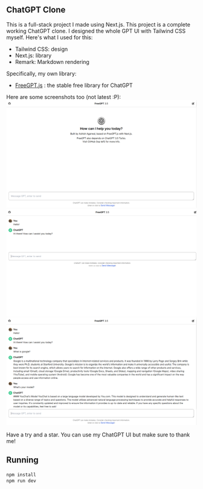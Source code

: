 ## ChatGPT Clone
This is a full-stack project I made using Next.js. This project is a complete working ChatGPT clone. I designed the whole GPT UI with Tailwind CSS myself. Here's what I used for this:
- Tailwind CSS: design
- Next.js: library
- Remark: Markdown rendering

Specifically, my own library:
- [FreeGPT.js](https://freegpt.js.org/) : the stable free library for ChatGPT

Here are some screenshots too (not latest :P):
![Empty Chat](chat.png)
![A Message...](msg.png)
![Chat](chat2.png)

Have a try and a star. You can use my ChatGPT UI but make sure to thank me!

## Running
```bash
npm install
npm run dev
```